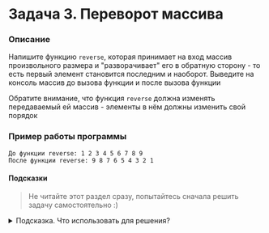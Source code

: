 # Задача 3. Переворот массива

### Описание
Напишите функцию `reverse`, которая принимает на вход массив произвольного размера и "разворачивает" его в обратную сторону - то есть первый элемент становится последним и наоборот. Выведите на консоль массив до вызова функции и после вызова функции

Обратите внимание, что функция `reverse` должна изменять передаваемый ей массив - элементы в нём должны изменить свой порядок

### Пример работы программы
```
До функции reverse: 1 2 3 4 5 6 7 8 9
После функции reverse: 9 8 7 6 5 4 3 2 1
```
#### Подсказки

> Не читайте этот раздел сразу, попытайтесь сначала решить задачу самостоятельно :)

<details>

<summary>Подсказка. Что использовать для решения?</summary>

Для того, чтобы передать массив в функцию, используйте в качестве аргументов функции указатель и размер массива

Обратите внимание, что разворот массива с чётным количеством элементов и нечётным количеством элементов немного различается

Для прохождения по массиву используйте цикл `for`, для доступа к элементам массива используйте оператор индексации (`[ ]`)

Для вывода на консоль используйте написанную вами функцию [`print`](../01)

</details>
